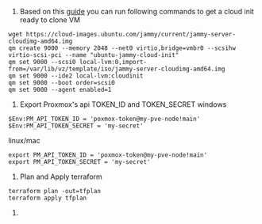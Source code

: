 1. Based on this [guide](https://pve.proxmox.com/wiki/Cloud-Init_Support) you can run following commands to get a cloud init ready to clone VM

```
wget https://cloud-images.ubuntu.com/jammy/current/jammy-server-cloudimg-amd64.img
qm create 9000 --memory 2048 --net0 virtio,bridge=vmbr0 --scsihw virtio-scsi-pci --name "ubuntu-jammy-cloud-init"
qm set 9000 --scsi0 local-lvm:0,import-from=/var/lib/vz/template/iso/jammy-server-cloudimg-amd64.img
qm set 9000 --ide2 local-lvm:cloudinit
qm set 9000 --boot order=scsi0
qm set 9000 --agent enabled=1
```

1. Export Proxmox's api TOKEN_ID and TOKEN_SECRET
windows
```
$Env:PM_API_TOKEN_ID = 'poxmox-token@my-pve-node!main'
$Env:PM_API_TOKEN_SECRET = 'my-secret'
```
linux/mac
```
export PM_API_TOKEN_ID = 'poxmox-token@my-pve-node!main'
export PM_API_TOKEN_SECRET = 'my-secret'
```

1. Plan and Apply terraform
```
terraform plan -out=tfplan
terraform apply tfplan
```

1. 